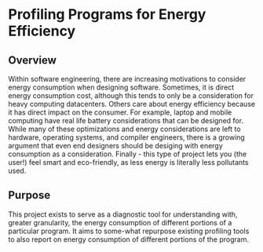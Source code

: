 # Profiling Programs for Energy Efficiency

## Overview
Within software engineering, there are increasing motivations to consider energy consumption when designing software.
Sometimes, it is direct energy consumption cost, although this tends to only be a consideration for heavy computing datacenters.
Others care about energy efficiency because it has direct impact on the consumer. For example, laptop and mobile computing have real life battery considerations that can be designed for. While many of these optimizations and energy considerations are left to hardware, operating systems, and compiler engineers, there is a growing argument that even end designers should be desiging with energy consumption as a consideration.
Finally - this type of project lets you (the user!) feel smart and eco-friendly, as less energy is literally less pollutants used. 

## Purpose
This project exists to serve as a diagnostic tool for understanding with, greater granularity, the energy consumption of different portions of a particular program. It aims to some-what repurpose existing profiling tools to also report on energy consumption of different portions of the program.


